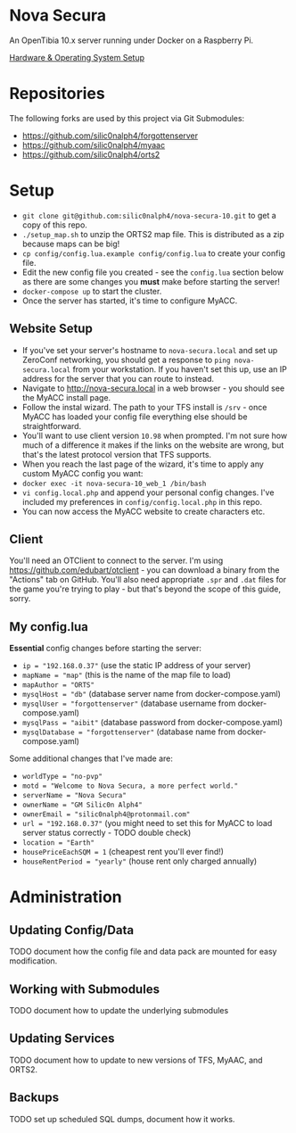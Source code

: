 Nova Secura
===========

An OpenTibia 10.x server running under Docker on a Raspberry Pi.

[Hardware & Operating System Setup](docs/raspberry_pi_setup.md)

Repositories
============

The following forks are used by this project via Git Submodules:

- https://github.com/silic0nalph4/forgottenserver
- https://github.com/silic0nalph4/myaac
- https://github.com/silic0nalph4/orts2

Setup
=====

- `git clone git@github.com:silic0nalph4/nova-secura-10.git` to get a copy of this repo.
- `./setup_map.sh` to unzip the ORTS2 map file. This is distributed as a zip because maps can be big!
- `cp config/config.lua.example config/config.lua` to create your config file.
- Edit the new config file you created - see the `config.lua` section below as there are some changes you **must** make before
starting the server!
- `docker-compose up` to start the cluster.
- Once the server has started, it's time to configure MyACC.

Website Setup
-------------

- If you've set your server's hostname to `nova-secura.local` and set up ZeroConf networking, you should get a response to
 `ping nova-secura.local` from your workstation. If you haven't set this up, use an IP address for the server that you can route to instead.
- Navigate to http://nova-secura.local in a web browser - you should see the MyACC install page.
- Follow the instal wizard. The path to your TFS install is `/srv` - once MyACC has loaded your config file everything else should
be straightforward.
- You'll want to use client version `10.98` when prompted. I'm not sure how much of a difference it makes if the links on the website are wrong, but that's the latest protocol version that TFS supports.
- When you reach the last page of the wizard, it's time to apply any custom MyACC config you want:
- `docker exec -it nova-secura-10_web_1 /bin/bash`
- `vi config.local.php` and append your personal config changes. I've included my preferences in `config/config.local.php` in this repo.
- You can now access the MyACC website to create characters etc.

Client
------

You'll need an OTClient to connect to the server. I'm using https://github.com/edubart/otclient - you can download a binary from the "Actions" tab on GitHub. You'll also need appropriate `.spr` and `.dat` files for the game you're trying to play - but that's beyond the scope of this guide, sorry.

My config.lua
-------------

**Essential** config changes before starting the server:
- `ip = "192.168.0.37"` (use the static IP address of your server)
- `mapName = "map"` (this is the name of the map file to load)
- `mapAuthor = "ORTS"`
- `mysqlHost = "db"` (database server name from docker-compose.yaml)
- `mysqlUser = "forgottenserver"` (database username from docker-compose.yaml)
- `mysqlPass = "aibit"` (database password from docker-compose.yaml)
- `mysqlDatabase = "forgottenserver"` (database name from docker-compose.yaml)

Some additional changes that I've made are:
- `worldType = "no-pvp"`
- `motd = "Welcome to Nova Secura, a more perfect world."`
- `serverName = "Nova Secura"`
- `ownerName = "GM Silic0n Alph4"`
- `ownerEmail = "silic0nalph4@protonmail.com"`
- `url = "192.168.0.37"` (you might need to set this for MyACC to load server status correctly - TODO double check)
- `location = "Earth"`
- `housePriceEachSQM = 1` (cheapest rent you'll ever find!)
- `houseRentPeriod = "yearly"` (house rent only charged annually)


Administration
==============

Updating Config/Data
--------------------

TODO document how the config file and data pack are mounted for easy modification.

Working with Submodules
-----------------------

TODO document how to update the underlying submodules

Updating Services
-----------------

TODO document how to update to new versions of TFS, MyAAC, and ORTS2.

Backups
-------

TODO set up scheduled SQL dumps, document how it works.

